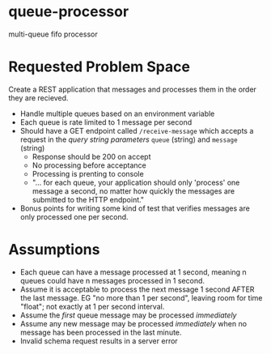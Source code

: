 # queue-processor
multi-queue fifo processor


# Requested Problem Space
Create a REST application that messages and processes them in the order they are recieved.
* Handle multiple queues based on an environment variable
* Each queue is rate limited to 1 message per second
* Should have a GET endpoint called `/receive-message` which accepts a request in the _query string parameters_ `queue` (string) and `message` (string)
    * Response should be 200 on accept
    * No processing before acceptance
    * Processing is prenting to console
    * "... for each queue, your application should only 'process' one message a second, no matter how quickly the messages are submitted to the HTTP endpoint."
* Bonus points for writing some kind of test that verifies messages are only processed one per second.

# Assumptions
* Each queue can have a message processed at 1 second, meaning n queues could have n messages processed in 1 second.
* Assume it is acceptable to process the next message 1 second AFTER the last message. EG "no more than 1 per second", leaving room for time "float"; not exactly at 1 per second interval.
* Assume the _first_ queue message may be processed _immediately_
* Assume any new message may be processed _immediately_ when no message has been processed in the last minute.
* Invalid schema request results in a server error

